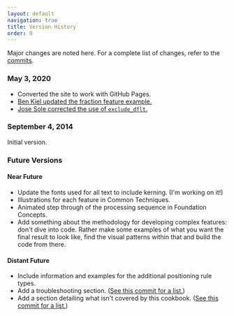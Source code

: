 ```yaml
---
layout: default
navigation: true
title: Version History
order: 9
---
```


Major changes are noted here. For a complete list of changes, refer to the [commits](https://github.com/typesupply/opentype-cookbook/commits/master).

### May 3, 2020

- Converted the site to work with GitHub Pages.
- [Ben Kiel updated the fraction feature example.](https://github.com/typesupply/opentype-cookbook/pull/22)
- [Jose Sole corrected the use of `exclude_dflt`.](https://github.com/typesupply/opentype-cookbook/pull/23)

### September 4, 2014

Initial version.

### Future Versions

#### Near Future

- Update the fonts used for all text to include kerning. (I'm working on it!)
- Illustrations for each feature in Common Techniques.
- Animated step through of the processing sequence in Foundation Concepts.
- Add something about the methodology for developing complex features: don't dive into code. Rather make some examples of what you want the final result to look like, find the visual patterns within that and build the code from there.

#### Distant Future

- Include information and examples for the additional positioning rule types.
- Add a troubleshooting section. ([See this commit for a list.](https://github.com/typesupply/opentype-feature-intro/commit/00ae80400faf8f645cfab58b1b1b1a6c2e4dfd7f))
- Add a section detailing what isn't covered by this cookbook. ([See this commit for a list.](https://github.com/typesupply/opentype-feature-intro/commit/00ae80400faf8f645cfab58b1b1b1a6c2e4dfd7f))